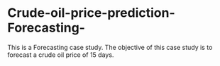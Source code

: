 # Crude-oil-price-prediction-Forecasting-
This is a Forecasting case study. The objective of this case study is to forecast a crude oil price of 15 days.
